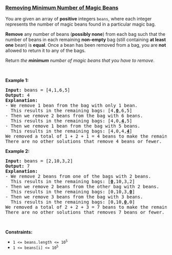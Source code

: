 ### [Removing Minimum Number of Magic Beans](https://leetcode.com/problems/removing-minimum-number-of-magic-beans)

<p>You are given an array of <strong>positive</strong> integers <code>beans</code>, where each integer represents the number of magic beans found in a particular magic bag.</p>

<p><strong>Remove</strong> any number of beans (<strong>possibly none</strong>) from each bag such that the number of beans in each remaining <strong>non-empty</strong> bag (still containing <strong>at least one</strong> bean) is <strong>equal</strong>. Once a bean has been removed from a bag, you are <strong>not</strong> allowed to return it to any of the bags.</p>

<p>Return <em>the <strong>minimum</strong> number of magic beans that you have to remove</em>.</p>

<p>&nbsp;</p>
<p><strong class="example">Example 1:</strong></p>

<pre>
<strong>Input:</strong> beans = [4,1,6,5]
<strong>Output:</strong> 4
<strong>Explanation:</strong> 
- We remove 1 bean from the bag with only 1 bean.
  This results in the remaining bags: [4,<strong><u>0</u></strong>,6,5]
- Then we remove 2 beans from the bag with 6 beans.
  This results in the remaining bags: [4,0,<strong><u>4</u></strong>,5]
- Then we remove 1 bean from the bag with 5 beans.
  This results in the remaining bags: [4,0,4,<strong><u>4</u></strong>]
We removed a total of 1 + 2 + 1 = 4 beans to make the remaining non-empty bags have an equal number of beans.
There are no other solutions that remove 4 beans or fewer.
</pre>

<p><strong class="example">Example 2:</strong></p>

<pre>
<strong>Input:</strong> beans = [2,10,3,2]
<strong>Output:</strong> 7
<strong>Explanation:</strong>
- We remove 2 beans from one of the bags with 2 beans.
  This results in the remaining bags: [<u><strong>0</strong></u>,10,3,2]
- Then we remove 2 beans from the other bag with 2 beans.
  This results in the remaining bags: [0,10,3,<u><strong>0</strong></u>]
- Then we remove 3 beans from the bag with 3 beans. 
  This results in the remaining bags: [0,10,<u><strong>0</strong></u>,0]
We removed a total of 2 + 2 + 3 = 7 beans to make the remaining non-empty bags have an equal number of beans.
There are no other solutions that removes 7 beans or fewer.
</pre>

<p>&nbsp;</p>
<p><strong>Constraints:</strong></p>

<ul>
	<li><code>1 &lt;= beans.length &lt;= 10<sup>5</sup></code></li>
	<li><code>1 &lt;= beans[i] &lt;= 10<sup>5</sup></code></li>
</ul>
